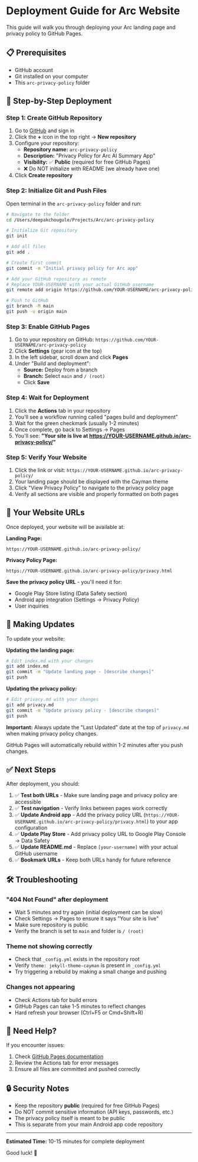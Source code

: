 # Deployment Guide for Arc Website

This guide will walk you through deploying your Arc landing page and privacy policy to GitHub Pages.

## 📋 Prerequisites

- GitHub account
- Git installed on your computer
- This `arc-privacy-policy` folder

## 🚀 Step-by-Step Deployment

### Step 1: Create GitHub Repository

1. Go to [GitHub](https://github.com) and sign in
2. Click the **+** icon in the top right → **New repository**
3. Configure your repository:
   - **Repository name:** `arc-privacy-policy`
   - **Description:** "Privacy Policy for Arc AI Summary App"
   - **Visibility:** ✅ **Public** (required for free GitHub Pages)
   - ❌ Do NOT initialize with README (we already have one)
4. Click **Create repository**

### Step 2: Initialize Git and Push Files

Open terminal in the `arc-privacy-policy` folder and run:

```bash
# Navigate to the folder
cd /Users/deepakchougule/Projects/Arc/arc-privacy-policy

# Initialize Git repository
git init

# Add all files
git add .

# Create first commit
git commit -m "Initial privacy policy for Arc app"

# Add your GitHub repository as remote
# Replace YOUR-USERNAME with your actual GitHub username
git remote add origin https://github.com/YOUR-USERNAME/arc-privacy-policy.git

# Push to GitHub
git branch -M main
git push -u origin main
```

### Step 3: Enable GitHub Pages

1. Go to your repository on GitHub: `https://github.com/YOUR-USERNAME/arc-privacy-policy`
2. Click **Settings** (gear icon at the top)
3. In the left sidebar, scroll down and click **Pages**
4. Under "Build and deployment":
   - **Source:** Deploy from a branch
   - **Branch:** Select `main` and `/ (root)`
   - Click **Save**

### Step 4: Wait for Deployment

1. Click the **Actions** tab in your repository
2. You'll see a workflow running called "pages build and deployment"
3. Wait for the green checkmark (usually 1-2 minutes)
4. Once complete, go back to Settings → Pages
5. You'll see: **"Your site is live at https://YOUR-USERNAME.github.io/arc-privacy-policy/"**

### Step 5: Verify Your Website

1. Click the link or visit: `https://YOUR-USERNAME.github.io/arc-privacy-policy/`
2. Your landing page should be displayed with the Cayman theme
3. Click "View Privacy Policy" to navigate to the privacy policy page
4. Verify all sections are visible and properly formatted on both pages

## 📝 Your Website URLs

Once deployed, your website will be available at:

**Landing Page:**
```
https://YOUR-USERNAME.github.io/arc-privacy-policy/
```

**Privacy Policy Page:**
```
https://YOUR-USERNAME.github.io/arc-privacy-policy/privacy.html
```

**Save the privacy policy URL** - you'll need it for:
- Google Play Store listing (Data Safety section)
- Android app integration (Settings → Privacy Policy)
- User inquiries

## 🔄 Making Updates

To update your website:

**Updating the landing page:**
```bash
# Edit index.md with your changes
git add index.md
git commit -m "Update landing page - [describe changes]"
git push
```

**Updating the privacy policy:**
```bash
# Edit privacy.md with your changes
git add privacy.md
git commit -m "Update privacy policy - [describe changes]"
git push
```

**Important:** Always update the "Last Updated" date at the top of `privacy.md` when making privacy policy changes.

GitHub Pages will automatically rebuild within 1-2 minutes after you push changes.

## ✅ Next Steps

After deployment, you should:

1. ✅ **Test both URLs** - Make sure landing page and privacy policy are accessible
2. ✅ **Test navigation** - Verify links between pages work correctly
3. ✅ **Update Android app** - Add the privacy policy URL (`https://YOUR-USERNAME.github.io/arc-privacy-policy/privacy.html`) to your app configuration
4. ✅ **Update Play Store** - Add privacy policy URL to Google Play Console → Data Safety
5. ✅ **Update README.md** - Replace `[your-username]` with your actual GitHub username
6. ✅ **Bookmark URLs** - Keep both URLs handy for future reference

## 🛠️ Troubleshooting

### "404 Not Found" after deployment

- Wait 5 minutes and try again (initial deployment can be slow)
- Check Settings → Pages to ensure it says "Your site is live"
- Make sure repository is public
- Verify the branch is set to `main` and folder is `/ (root)`

### Theme not showing correctly

- Check that `_config.yml` exists in the repository root
- Verify `theme: jekyll-theme-cayman` is present in `_config.yml`
- Try triggering a rebuild by making a small change and pushing

### Changes not appearing

- Check Actions tab for build errors
- GitHub Pages can take 1-5 minutes to reflect changes
- Hard refresh your browser (Ctrl+F5 or Cmd+Shift+R)

## 📧 Need Help?

If you encounter issues:
1. Check [GitHub Pages documentation](https://docs.github.com/en/pages)
2. Review the Actions tab for error messages
3. Ensure all files are committed and pushed correctly

## 🔒 Security Notes

- Keep the repository **public** (required for free GitHub Pages)
- Do NOT commit sensitive information (API keys, passwords, etc.)
- The privacy policy itself is meant to be public
- This is separate from your main Android app code repository

---

**Estimated Time:** 10-15 minutes for complete deployment

Good luck! 🚀


